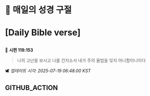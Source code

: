 # 🙏 매일의 성경 구절
# [Daily Bible verse]
##
<!-- START_BIBLE_VERSE -->
📖 **시편 119:153**
> 나의 고난을 보시고 나를 건지소서 내가 주의 율법을 잊지 아니함이니이다

🕊️ _업데이트 시각: 2025-07-19 06:48:00 KST_
  <!-- END_BIBLE_VERSE -->
## GITHUB_ACTION
